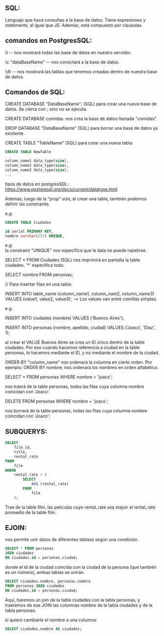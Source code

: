 SQL:
-----------------
Lenguaje que hace consultas a la base de datos.
Tiene expresiones y statements, al igual que JS.
Además, está compuesto por clausulas.

comandos en PostgresSQL:
-----------------
\l -- nos mostrará todas las base de datos en nuestro servidor. 

\c "dataBaseName" -- nos conectará a la base de datos. 

\dt -- nos mostrará las tablas que tenemos creadas dentro de nuestra base de datos.

Comandos de SQL:
-----------------
CREATE DATABASE "DataBaseName"; (SQL) para crear una nueva base de datos. Se cierra con ; sino no se ejecuta.

CREATE DATABASE comidas: nos crea la base de datos llamada "comidas". 

DROP DATABASE "DataBaseName" (SQL) para borrar una base de datos ya existente. 

CREATE TABLE "TableName" (SQL) para crear una nueva tabla:

```SQL
CREATE TABLE NewTable

column_name1 data_type(size),
column_name2 data_type(size),
column_name3 data_type(size),
...
```

tipos de datos en postgresSQL: https://www.postgresql.org/docs/current/datatype.html

Además, luego de la "prop" size, al crear una table, también
podemos definir las constraints.

e.g:

```SQL
CREATE TABLE Ciudades

id serial PRIMARY KEY,
nombre varchar(255) UNIQUE,
```
e.g:  
la constraint "UNIQUE" nos especifica que la data no puede repetirse.

SELECT * FROM Ciudades (SQL) nos imprimirá en pantalla la table ciudades. '*' especifica todo.

SELECT nombre FROM personas;

// Para insertar filas en una table:

INSERT INTO table_name (column_name1, column_nam2, column_name3)   
VALUES (value1, value2, value3); --> Los values van entre comillas simples. 

e.g:

INSERT INTO ciudades (nombre)
VALUES ('Buenos Aires'); 

INSERT INTO personas (nombre, apellido, ciudad)
VALUES ('Joaco', 'Diaz', 1);

al crear el VALUE Buenos Aires se crea un ID único dentro de la table ciudades. 
Por eso cuando hacemos referencia a ciudad en la table personas, lo hacemos mediante el ID, y no mediante el nombre de la ciudad. 

ORDER BY "column_name" nos ordenará la columna en cierto orden. Por ejemplo: ORDER BY nombre; nos ordenará los nombres en orden alfabético.

SELECT * FROM personas
WHERE nombre = 'joaco';

nos traerá de la table personas, todas las filas cuya columna nombre coincidan con 'Joaco'.

DELETE FROM personas
WHERE nombre = 'joaco';

nos borrará de la table personas, todas las filas cuya columna nombre coincidan con 'Joaco'; 

SUBQUERYS:
-----------------


```SQL
SELECT
    film_id,
    title,
    rental_rate
FROM
    film
WHERE
    rental_rate > (
        SELECT
            AVG (rental_rate)
        FROM 
            film
    );
```

Trae de la table film, las películas cuyo rental_rate sea mayor al rental_rate promedio de la table film. 

EJOIN:
-----------------
nos permite unir datos de diferentes tablass según una condición.

```SQL
SELECT * FROM personas
JOIN ciudades
ON ciudades.id = personas.ciudad;
```

donde el id de la ciudad coincida con la ciudad de la persona (que también es un número), ambas tablas se unirán. 


```SQL
SELECT ciudades.nombre, personas.nombre
FROM personas JOIN ciudades
ON ciudades.id = personas.ciudad;
```
Aquí, haremos un join de la tabla ciudades con la tabla personas, y traeremos de ese JOIN las columnas nombre de la tabla ciudades y de la tabla personas.

si quiero cambiarle el nombre a una columna:
```SQL
SELECT ciudades.nombre AS ciudades;
```









